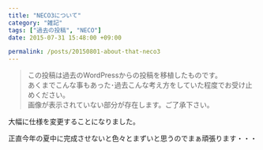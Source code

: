 ```yaml
---
title: "NECO3について"
category: "雑記"
tags: ["過去の投稿", "NECO"]
date: 2015-07-31 15:48:00 +09:00

permalink: /posts/20150801-about-that-neco3
---
```


> この投稿は過去のWordPressからの投稿を移植したものです。  
> あくまでこんな事もあった･過去こんな考え方をしていた程度でお受け止めください。  
> 画像が表示されていない部分が存在します。ご了承下さい。

大幅に仕様を変更することになりました。

正直今年の夏中に完成させないと色々とまずいと思うのでまぁ頑張ります・・・
